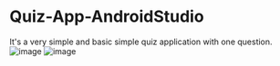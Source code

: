 # Quiz-App-AndroidStudio
It's a very simple and basic simple quiz application with one question.
![image](https://user-images.githubusercontent.com/82176462/189211823-fad36a8f-b8e1-46ee-ab70-b37616523815.png)
![image](https://user-images.githubusercontent.com/82176462/189211852-581f86a8-378f-420d-ad17-58de9b323698.png)
